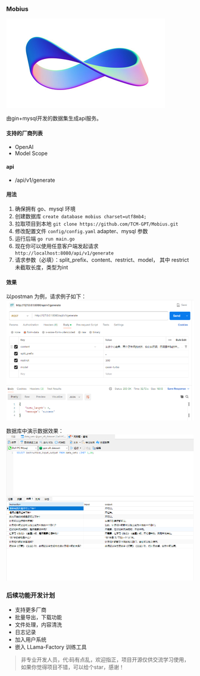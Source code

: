 ### Mobius
![banner.png](resource/banner.png)

由gin+mysql开发的数据集生成api服务。

#### 支持的厂商列表
- OpenAI
- Model Scope

#### api
- /api/v1/generate  

#### 用法
1. 确保拥有 go、mysql 环境
2. 创建数据库 `create database mobius charset=utf8mb4;`
3. 拉取项目到本地 `git clone https://github.com/TCM-GPT/Mobius.git`
4. 修改配置文件 `config/config.yaml` adapter、mysql 参数
5. 运行后端 `go run main.go`
6. 现在你可以使用任意客户端发起请求 `http://localhost:8080/api/v1/generate`
7. 请求参数（必填）：split_prefix、content、restrict、model， 其中 restrict 未截取长度，类型为int

#### 效果
以postman 为例，请求例子如下：
![postman.png](resource/postman.png)

数据库中演示数据效果：
![mysql.png](resource/mysql.png)

### 后续功能开发计划
- 支持更多厂商
- 批量导出，下载功能
- 文件处理，内容清洗
- 日志记录
- 加入用户系统
- 嵌入 LLama-Factory 训练工具

> 非专业开发人员，代:码有点乱，欢迎指正，项目开源仅供交流学习使用，如果你觉得项目不错，可以给个star，感谢！